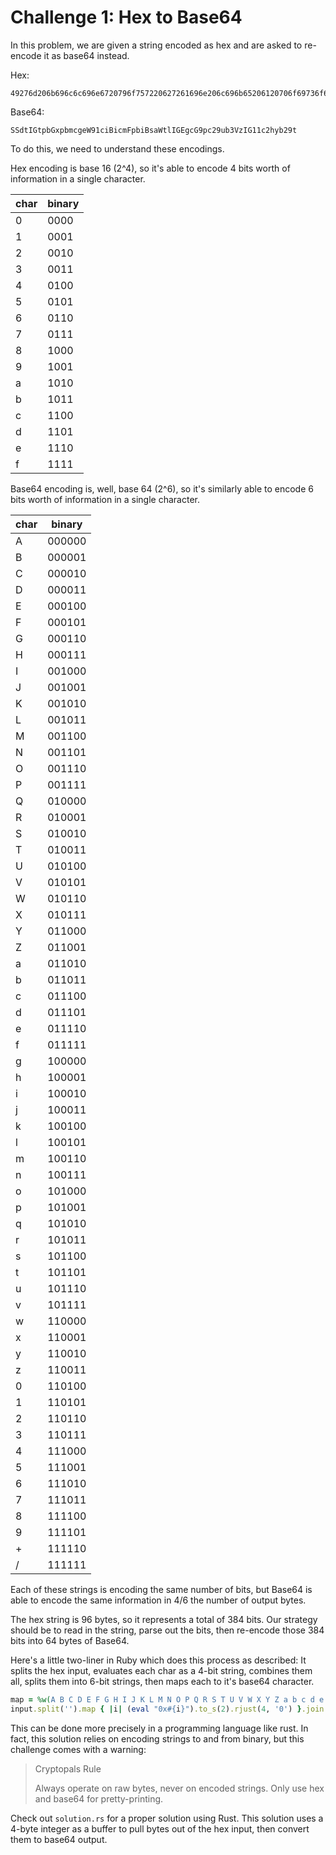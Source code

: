 Challenge 1: Hex to Base64
==========================

In this problem, we are given a string encoded as hex and are asked to re-encode it as base64 instead.

Hex:

```
49276d206b696c6c696e6720796f757220627261696e206c696b65206120706f69736f6e6f7573206d757368726f6f6d
```

Base64:

```
SSdtIGtpbGxpbmcgeW91ciBicmFpbiBsaWtlIGEgcG9pc29ub3VzIG11c2hyb29t
```

To do this, we need to understand these encodings.

Hex encoding is base 16 (2^4), so it's able to encode 4 bits worth of information in a single character.

| char | binary |
|------|--------|
| 0    | 0000   |
| 1    | 0001   |
| 2    | 0010   |
| 3    | 0011   |
| 4    | 0100   |
| 5    | 0101   |
| 6    | 0110   |
| 7    | 0111   |
| 8    | 1000   |
| 9    | 1001   |
| a    | 1010   |
| b    | 1011   |
| c    | 1100   |
| d    | 1101   |
| e    | 1110   |
| f    | 1111   |

Base64 encoding is, well, base 64 (2^6), so it's similarly able to encode 6 bits worth of information in a single character.

| char | binary |
|------|--------|
| A    | 000000 |
| B    | 000001 |
| C    | 000010 |
| D    | 000011 |
| E    | 000100 |
| F    | 000101 |
| G    | 000110 |
| H    | 000111 |
| I    | 001000 |
| J    | 001001 |
| K    | 001010 |
| L    | 001011 |
| M    | 001100 |
| N    | 001101 |
| O    | 001110 |
| P    | 001111 |
| Q    | 010000 |
| R    | 010001 |
| S    | 010010 |
| T    | 010011 |
| U    | 010100 |
| V    | 010101 |
| W    | 010110 |
| X    | 010111 |
| Y    | 011000 |
| Z    | 011001 |
| a    | 011010 |
| b    | 011011 |
| c    | 011100 |
| d    | 011101 |
| e    | 011110 |
| f    | 011111 |
| g    | 100000 |
| h    | 100001 |
| i    | 100010 |
| j    | 100011 |
| k    | 100100 |
| l    | 100101 |
| m    | 100110 |
| n    | 100111 |
| o    | 101000 |
| p    | 101001 |
| q    | 101010 |
| r    | 101011 |
| s    | 101100 |
| t    | 101101 |
| u    | 101110 |
| v    | 101111 |
| w    | 110000 |
| x    | 110001 |
| y    | 110010 |
| z    | 110011 |
| 0    | 110100 |
| 1    | 110101 |
| 2    | 110110 |
| 3    | 110111 |
| 4    | 111000 |
| 5    | 111001 |
| 6    | 111010 |
| 7    | 111011 |
| 8    | 111100 |
| 9    | 111101 |
| +    | 111110 |
| /    | 111111 |

Each of these strings is encoding the same number of bits, but Base64 is able to encode the same information in 4/6 the number of output bytes.

The hex string is 96 bytes, so it represents a total of 384 bits. Our strategy should be to read in the string, parse out the bits, then re-encode those 384 bits into 64 bytes of Base64.

Here's a little two-liner in Ruby which does this process as described: It splits the hex input, evaluates each char as a 4-bit string, combines them all, splits them into 6-bit strings, then maps each to it's base64 character.

```ruby
map = %w(A B C D E F G H I J K L M N O P Q R S T U V W X Y Z a b c d e f g h i j k l m n o p q r z t u v w x y z 0 1 2 3 4 5 6 7 8 9 + /)
input.split('').map { |i| (eval "0x#{i}").to_s(2).rjust(4, '0') }.join.scan(/.{6}/).map { |i| map[i.to_i(2)] }.join
```

This can be done more precisely in a programming language like rust. In fact, this solution relies on encoding strings to and from binary, but this challenge comes with a warning:

> Cryptopals Rule
>
> Always operate on raw bytes, never on encoded strings. Only use hex and base64 for pretty-printing.

Check out `solution.rs` for a proper solution using Rust. This solution uses a 4-byte integer as a buffer to pull bytes out of the hex input, then convert them to base64 output.
